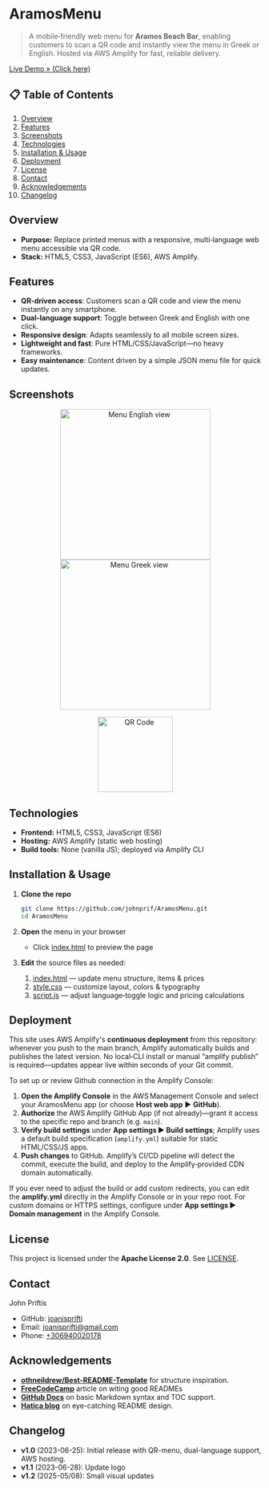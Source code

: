 # AramosMenu

> A mobile‑friendly web menu for **Aramos Beach Bar**, enabling customers to scan a QR code and instantly view the menu in Greek or English. Hosted via AWS Amplify for fast, reliable delivery. 

[Live Demo » (Click here)](https://main.demk8o6naor0f.amplifyapp.com/)

## 📋 Table of Contents

1. [Overview](#overview)  
2. [Features](#features)  
3. [Screenshots](#screenshots)  
4. [Technologies](#technologies)  
5. [Installation & Usage](#installation--usage)  
6. [Deployment](#deployment)  
7. [License](#license)  
8. [Contact](#contact)  
9. [Acknowledgements](#acknowledgements)  
10. [Changelog](#changelog)  

## Overview

- **Purpose:** Replace printed menus with a responsive, multi‑language web menu accessible via QR code.  
- **Stack:** HTML5, CSS3, JavaScript (ES6), AWS Amplify.

## Features

- **QR‑driven access**: Customers scan a QR code and view the menu instantly on any smartphone.
- **Dual‑language support**: Toggle between Greek and English with one click. 
- **Responsive design**: Adapts seamlessly to all mobile screen sizes.
- **Lightweight and fast**: Pure HTML/CSS/JavaScript—no heavy frameworks.
- **Easy maintenance**: Content driven by a simple JSON menu file for quick updates. 

## Screenshots

<p align="center">  
  <img src="https://github.com/johnprif/AramosMenu/assets/56134761/7bd8f198-1717-434b-a32a-3f7ff80747be" alt="Menu English view" width="300"/>  
  <img src="https://github.com/johnprif/AramosMenu/assets/56134761/297dc7a3-bf1d-42c1-b125-2b288101b266" alt="Menu Greek view" width="300"/>  
</p>  
<p align="center">  
  <img src="https://github.com/johnprif/AramosMenu/assets/56134761/c251b094-99d3-4d10-9257-4ee856641436" alt="QR Code" width="150"/>  
</p>

## Technologies

- **Frontend:** HTML5, CSS3, JavaScript (ES6)
- **Hosting:** AWS Amplify (static web hosting)
- **Build tools:** None (vanilla JS); deployed via Amplify CLI

<!-- ## 🚀 Getting Started

### Prerequisites

Ensure you have the following installed:  
- A modern web browser (Chrome, Safari, Firefox) :contentReference[oaicite:9]{index=9}  
- (Optional) AWS CLI & Amplify CLI configured for deployments :contentReference[oaicite:10]{index=10}   -->

## Installation & Usage

1. **Clone the repo**  
   ```bash
   git clone https://github.com/johnprif/AramosMenu.git
   cd AramosMenu

2. **Open** the menu in your browser  
   - Click [index.html](https://github.com/johnprif/AramosMenu/blob/main/index.html) to preview the page

3. **Edit** the source files as needed:  
   1. [index.html](https://github.com/johnprif/AramosMenu/blob/main/index.html) — update menu structure, items & prices
   2. [style.css](https://github.com/johnprif/AramosMenu/blob/main/style.css) — customize layout, colors & typography
   3. [script.js](https://github.com/johnprif/AramosMenu/blob/main/script.js) — adjust language‑toggle logic and pricing calculations

## Deployment
This site uses AWS Amplify's **continuous deployment** from this repository: whenever you push to the main branch, Amplify automatically builds and publishes the latest version. No local‑CLI install or manual “amplify publish” is required—updates appear live within seconds of your Git commit.

To set up or review Github connection in the Amplify Console:

1. **Open the Amplify Console** in the AWS Management Console and select your AramosMenu app (or choose **Host web app** ▶︎ **GitHub**).  
2. **Authorize** the AWS Amplify GitHub App (if not already)—grant it access to the specific repo and branch (e.g. `main`).  
3. **Verify build settings** under **App settings ▶︎ Build settings**; Amplify uses a default build specification (`amplify.yml`) suitable for static HTML/CSS/JS apps.  
4. **Push changes** to GitHub. Amplify’s CI/CD pipeline will detect the commit, execute the build, and deploy to the Amplify‑provided CDN domain automatically.

If you ever need to adjust the build or add custom redirects, you can edit the **amplify.yml** directly in the Amplify Console or in your repo root. For custom domains or HTTPS settings, configure under **App settings ▶︎ Domain management** in the Amplify Console.  

## License
This project is licensed under the **Apache License 2.0**. See [LICENSE](https://github.com/johnprif/AramosMenu/blob/main/LICENSE).

## Contact
John Priftis
- GitHub: [joanisprifti](https://github.com/joanisprifti)
- Email: [joanisprifti@gmail.com](mailto:joanisprifti@gmail.com)
- Phone: [+306940020178](tel:+306940020178)

## Acknowledgements
- **[othneildrew/Best-README-Template](https://www.hatica.io/blog/best-practices-for-github-readme/?utm_source=chatgpt.com)** for structure inspiration.
- **[FreeCodeCamp](https://github.com/Louis3797/awesome-readme-template?utm_source=chatgpt.com)** article on witing good READMEs
- **[GitHub Docs](https://docs.github.com/en/get-started/writing-on-github/getting-started-with-writing-and-formatting-on-github/basic-writing-and-formatting-syntax?utm_source=chatgpt.com)** on basic Markdown syntax and TOC support.
- **[Hatica blog](https://www.hatica.io/blog/best-practices-for-github-readme/?utm_source=chatgpt.com)** on eye-catching README design.

## Changelog
- **v1.0** (2023-06-25): Initial release with QR-menu, dual-language support, AWS hosting.
- **v1.1** (2023-06-28): Update logo
- **v1.2** (2025-05/08): Small visual updates




